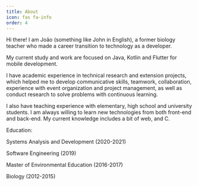 ```yaml
---
title: About
icon: fas fa-info
order: 4
---
```


Hi there! I am João (something like John in English), a former biology teacher who made a career transition to technology as a developer.

My current study and work are focused on Java, Kotlin and Flutter for mobile development.

I have academic experience in technical research and extension projects, which helped me to develop communicative skills, teamwork, collaboration, experience with event organization and project management, as well as conduct research to solve problems with continuous learning.

I also have teaching experience with elementary, high school and university students. I am always willing to learn new technologies from both front-end and back-end. My current knowledge includes a bit of web, and C.

Education:

Systems Analysis and Development (2020-2021)

Software Engineering (2019)

Master of Environmental Education (2016-2017)

Biology (2012-2015)
